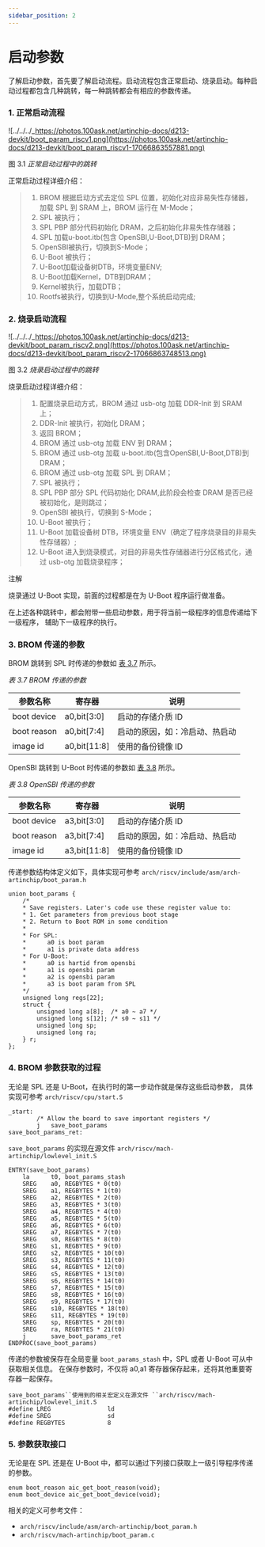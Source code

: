 ```yaml
---
sidebar_position: 2
---
```

# 启动参数

了解启动参数，首先要了解启动流程。启动流程包含正常启动、烧录启动。每种启动过程都包含几种跳转，每一种跳转都会有相应的参数传递。

### 1. 正常启动流程

![../../../_https://photos.100ask.net/artinchip-docs/d213-devkit/boot_param_riscv1.png](https://photos.100ask.net/artinchip-docs/d213-devkit/boot_param_riscv1-17066863557881.png)

图 3.1 *正常启动过程中的跳转*

正常启动过程详细介绍：

> 1. BROM 根据启动方式去定位 SPL 位置，初始化对应非易失性存储器，加载 SPL 到 SRAM 上，BROM 运行在 M-Mode；
> 2. SPL 被执行；
> 3. SPL PBP 部分代码初始化 DRAM，之后初始化非易失性存储器；
> 4. SPL 加载u-boot.itb(包含 OpenSBI,U-Boot,DTB)到 DRAM；
> 5. OpenSBI被执行，切换到S-Mode；
> 6. U-Boot 被执行；
> 7. U-Boot加载设备树DTB，环境变量ENV;
> 8. U-Boot加载Kernel，DTB到DRAM；
> 9. Kernel被执行，加载DTB；
> 10. Rootfs被执行，切换到U-Mode,整个系统启动完成;

### 2. 烧录启动流程

![../../../_https://photos.100ask.net/artinchip-docs/d213-devkit/boot_param_riscv2.png](https://photos.100ask.net/artinchip-docs/d213-devkit/boot_param_riscv2-17066863748513.png)

图 3.2 *烧录启动过程中的跳转*

烧录启动过程详细介绍：

> 1. 配置烧录启动方式，BROM 通过 usb-otg 加载 DDR-Init 到 SRAM 上；
> 2. DDR-Init 被执行，初始化 DRAM；
> 3. 返回 BROM；
> 4. BROM 通过 usb-otg 加载 ENV 到 DRAM；
> 5. BROM 通过 usb-otg 加载 u-boot.itb(包含OpenSBI,U-Boot,DTB)到 DRAM；
> 6. BROM 通过 usb-otg 加载 SPL 到 DRAM；
> 7. SPL 被执行；
> 8. SPL PBP 部分 SPL 代码初始化 DRAM,此阶段会检查 DRAM 是否已经被初始化，是则跳过；
> 9. OpenSBI 被执行，切换到 S-Mode；
> 10. U-Boot 被执行；
> 11. U-Boot 加载设备树 DTB，环境变量 ENV（确定了程序烧录目的非易失性存储器）;
> 12. U-Boot 进入到烧录模式，对目的非易失性存储器进行分区格式化，通过 usb-otg 加载烧录程序；

注解

烧录通过 U-Boot 实现，前面的过程都是在为 U-Boot 程序运行做准备。

在上述各种跳转中，都会附带一些启动参数，用于将当前一级程序的信息传递给下一级程序， 辅助下一级程序的执行。

### 3. BROM 传递的参数

BROM 跳转到 SPL 时传递的参数如 [表 3.7](#boot-param-1602-1) 所示。

*表 3.7* *BROM 传递的参数*

| 参数名称    | 寄存器       | 说明                           |
| ----------- | ------------ | ------------------------------ |
| boot device | a0,bit[3:0]  | 启动的存储介质 ID              |
| boot reason | a0,bit[7:4]  | 启动的原因，如：冷启动、热启动 |
| image id    | a0,bit[11:8] | 使用的备份镜像 ID              |

OpenSBI 跳转到 U-Boot 时传递的参数如 [表 3.8](#boot-param-1602-2) 所示。

*表 3.8* *OpenSBI 传递的参数*

| 参数名称    | 寄存器       | 说明                           |
| ----------- | ------------ | ------------------------------ |
| boot device | a3,bit[3:0]  | 启动的存储介质 ID              |
| boot reason | a3,bit[7:4]  | 启动的原因，如：冷启动、热启动 |
| image id    | a3,bit[11:8] | 使用的备份镜像 ID              |

传递参数结构体定义如下，具体实现可参考 `arch/riscv/include/asm/arch-artinchip/boot_param.h`

```
union boot_params {
    /*
    * Save registers. Later's code use these register value to:
    * 1. Get parameters from previous boot stage
    * 2. Return to Boot ROM in some condition
    *
    * For SPL:
    *      a0 is boot param
    *      a1 is private data address
    * For U-Boot:
    *      a0 is hartid from opensbi
    *      a1 is opensbi param
    *      a2 is opensbi param
    *      a3 is boot param from SPL
    */
    unsigned long regs[22];
    struct {
        unsigned long a[8];  /* a0 ~ a7 */
        unsigned long s[12]; /* s0 ~ s11 */
        unsigned long sp;
        unsigned long ra;
    } r;
};
```

### 4. BROM 参数获取的过程

无论是 SPL 还是 U-Boot，在执行时的第一步动作就是保存这些启动参数， 具体实现可参考 `arch/riscv/cpu/start.S`

~~~
_start:
        /* Allow the board to save important registers */
        j   save_boot_params
save_boot_params_ret:
~~~

`save_boot_params` 的实现在源文件 `arch/riscv/mach-artinchip/lowlevel_init.S`

```
ENTRY(save_boot_params)
    la      t0, boot_params_stash
    SREG    a0, REGBYTES * 0(t0)
    SREG    a1, REGBYTES * 1(t0)
    SREG    a2, REGBYTES * 2(t0)
    SREG    a3, REGBYTES * 3(t0)
    SREG    a4, REGBYTES * 4(t0)
    SREG    a5, REGBYTES * 5(t0)
    SREG    a6, REGBYTES * 6(t0)
    SREG    a7, REGBYTES * 7(t0)
    SREG    s0, REGBYTES * 8(t0)
    SREG    s1, REGBYTES * 9(t0)
    SREG    s2, REGBYTES * 10(t0)
    SREG    s3, REGBYTES * 11(t0)
    SREG    s4, REGBYTES * 12(t0)
    SREG    s5, REGBYTES * 13(t0)
    SREG    s6, REGBYTES * 14(t0)
    SREG    s7, REGBYTES * 15(t0)
    SREG    s8, REGBYTES * 16(t0)
    SREG    s9, REGBYTES * 17(t0)
    SREG    s10, REGBYTES * 18(t0)
    SREG    s11, REGBYTES * 19(t0)
    SREG    sp, REGBYTES * 20(t0)
    SREG    ra, REGBYTES * 21(t0)
    j       save_boot_params_ret
ENDPROC(save_boot_params)
```

传递的参数被保存在全局变量 `boot_params_stash` 中，SPL 或者 U-Boot 可从中获取相关信息。 在保存参数时，不仅将 a0,a1 寄存器保存起来，还将其他重要寄存器一起保存。

```
save_boot_params``使用到的相关宏定义在源文件 ``arch/riscv/mach-artinchip/lowlevel_init.S
#define LREG                ld
#define SREG                sd
#define REGBYTES            8
```

### 5. 参数获取接口

无论是在 SPL 还是在 U-Boot 中，都可以通过下列接口获取上一级引导程序传递的参数。

```
enum boot_reason aic_get_boot_reason(void);
enum boot_device aic_get_boot_device(void);
```

相关的定义可参考文件：

- `arch/riscv/include/asm/arch-artinchip/boot_param.h`
- `arch/riscv/mach-artinchip/boot_param.c`

